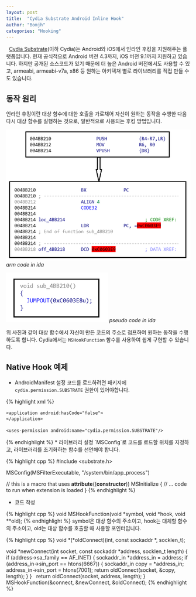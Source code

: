 ```yaml
---
layout: post
title:  "Cydia Substrate Android Inline Hook"
author: "Bomjh"
categories: "Hooking"
---
```

&nbsp;
[Cydia Substrate](http://www.cydiasubstrate.com/)(이하 Cydia)는 Android와 iOS에서 인라인 후킹을 지원해주는 플랫폼입니다. 현재 공식적으로 Android 버전 4.3까지, iOS 버전 9.1까지 지원하고 있습니다. 하지만 공개된 소스코드가 있기 때문에 더 높은 Android 버전에서도 사용할 수 있고, armeabi, armeabi-v7a, x86 등 원하는 아키텍쳐 별로 라이브러리를 직접 만들 수도 있습니다.
&nbsp;
## 동작 원리

인라인 후킹이란 대상 함수에 대한 호출을 가로채어 자신이 원하는 동작을 수행한 다음 다시 대상 함수를 실행하는 것으로, 일반적으로 사용되는 후킹 방법입니다.

![cydia1](https://github.com/bomjh/bomjh.github.io/blob/master/assets/cydia1.png)
_arm code in ida_

![cydia2](https://github.com/bomjh/bomjh.github.io/blob/master/assets/cydia2.png)
_pseudo code in ida_

위 사진과 같이 대상 함수에서 자신이 만든 코드의 주소로 점프하여 원하는 동작을 수행하도록 합니다. Cydia에서는 `MSHookFunction` 함수를 사용하여 쉽게 구현할 수 있습니다.
&nbsp;
## Native Hook 예제

* AndroidManifest 설정
코드를 로드하려면 패키지에 `cydia.permission.SUBSTRATE` 권한이 있어야합니다.

{% highlight xml %}
<manifest xmlns:android="http://schemas.android.com/apk/res/android"
    android:installLocation="internalOnly">

    <application android:hasCode="false">
    </application>

    <uses-permission android:name="cydia.permission.SUBSTRATE"/>
</manifest>
{% endhighlight %}
* 라이브러리 설정
`MSConfig`로 코드를 로드할 위치를 지정하고, 라이브러리를 초기화하는 함수를 선언해야 합니다.

{% highlight cpp %}
\#include <substrate.h>

MSConfig(MSFilterExecutable, "/system/bin/app_process")

// this is a macro that uses __attribute__((__constructor__))
MSInitialize {
    // ... code to run when extension is loaded
}
{% endhighlight %}
* 코드 작성

{% highlight cpp %}
void MSHookFunction(void *symbol, void *hook, void **old);
{% endhighlight %}
symbol은 대상 함수의 주소이고, hook는 대체할 함수의 주소이고, old는 대상 함수를 호출할 때 사용할 포인터입니다.

{% highlight cpp %}
void *(*oldConnect)(int, const sockaddr *, socklen_t);

void *newConnect(int socket, const sockaddr *address, socklen_t length) {
    if (address->sa_family == AF_INET) {
          sockaddr_in *address_in = address;
        if (address_in->sin_port == htons(6667)) {
            sockaddr_in copy = *address_in;
            address_in->sin_port = htons(7001);
            return oldConnect(socket, &copy, length);
        }
    }
&nbsp;
    return oldConnect(socket, address, length);
}
&nbsp;
MSHookFunction(&connect, &newConnect, &oldConnect);
{% endhighlight %}
